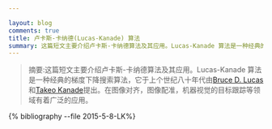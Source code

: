 ```yaml
---

layout: blog
comments: true
title: 卢卡斯-卡纳德(Lucas-Kanade) 算法
summary: 这篇短文主要介绍卢卡斯-卡纳德算法及其应用。Lucas-Kanade 算法是一种经典的梯度下降搜索算法，它于上个世纪八十年代由Bruce D. Lucas和Takeo Kanade提出。在图像对齐，图像配准，机器视觉的目标跟踪等领域有着广泛的应用。
---
```


>摘要:这篇短文主要介绍卢卡斯-卡纳德算法及其应用。Lucas-Kanade 算法是一种经典的梯度下降搜索算法，它于上个世纪八十年代由[Bruce D. Lucas](http://www.ri.cmu.edu/person.html?person_id=1802)和[Takeo Kanade](http://www.ri.cmu.edu/person.html?person_id=136)提出。在图像对齐，图像配准，机器视觉的目标跟踪等领域有着广泛的应用。

{% bibliography --file 2015-5-8-LK%}

